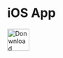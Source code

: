 # iOS App

<a href="https://apps.apple.com/at/app/waiterrobot/id1610157234" style="inline">
    <img src="appstore.svg" alt="Donwnload kellner.team on App Store" height="50" style="inline" />
</a>
